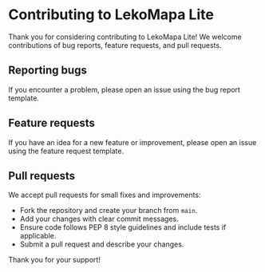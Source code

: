 # Contributing to LekoMapa Lite

Thank you for considering contributing to LekoMapa Lite! We welcome contributions of bug reports, feature requests, and pull requests.

## Reporting bugs
If you encounter a problem, please open an issue using the bug report template.

## Feature requests
If you have an idea for a new feature or improvement, please open an issue using the feature request template.

## Pull requests
We accept pull requests for small fixes and improvements:
- Fork the repository and create your branch from `main`.
- Add your changes with clear commit messages.
- Ensure code follows PEP 8 style guidelines and include tests if applicable.
- Submit a pull request and describe your changes.

Thank you for your support!

